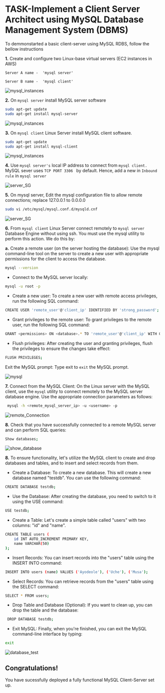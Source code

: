# TASK-Implement a Client Server Architect using MySQL Database Management System (DBMS)

To demmonstarted a basic client-server using MySQL RDBS, follow the bellow instructions

__1.__ Create and configure two Linux-base virtual servers (EC2 instances in AWS)

`Server A name -  'mysql server' `

`Server B name -  'mysql client'`

![mysql_instances](/img/instances.png)

__2.__ On `mysql server` install MySQL server software

```bash
sudo apt-get update
sudo apt-get install mysql-server
```
![mysql_instances](/img/mysql_server_installation.png)

__3.__ On `mysql client` Linux Server install MySQL client software.

```bash
sudo apt-get update
sudo apt-get install mysql-client
```

![mysql_instances](/img/install_client.png)


__4.__ Use  `mysql server's` local IP address to connect from `mysql client.` MySQL sever uses `TCP PORT 3306 ` by default. Hence, add a new in `Inbound rule` in `mysql server`

![server_SG](/img/Server_SG.png)

__5.__ On mysql server, Edit the mysql configuration file to allow remote connections; replace 127.0.0.1 to 0.0.0.0

```bash
sudo vi /etc/mysql/mysql.conf.d/mysqld.cnf
```
![server_SG](/img/mysql_config.png)

__6.__ From `mysql client` Linux Server connect remotely to `mysql server` Database Engine without using ssh. You must use the mysql utility to perform this action. We do this by:

__a.__ Create a remote user (on the server hosting the database): 
Use the mysql command-line tool on the server to create a new user with appropriate permissions for the client to access the database.

```bash
mysql --version
```

- Connect to the MySQL server locally:

```bash
mysql -u root -p
```

- Create a new user:
To create a new user with remote access privileges, run the following SQL command:

```bash
CREATE USER 'remote_user'@'client_ip' IDENTIFIED BY 'strong_password';
```
- Grant privileges to the remote user:
To grant privileges to the remote user, run the following SQL command:
```bash
GRANT <permissions> ON <database>.* TO 'remote_user'@'client_ip' WITH GRANT OPTION;
```
- Flush privileges:
After creating the user and granting privileges, flush the privileges to ensure the changes take effect:
```bash
FLUSH PRIVILEGES;
```
Exit the MySQL prompt:
Type exit to `exit` the MySQL prompt.

![mysql](/img/toremoteconnection.png)

__7.__ Connect from the MySQL Client:
On the Linux server with the MySQL client, use the `mysql` utility to connect remotely to the MySQL server database engine. Use the appropriate connection parameters as follows:

```bash
 mysql -h <remote_mysql_server_ip> -u <username> -p
```
![remote_Connection](/img/remote_connection.png)

__8.__ Check that you have successfully connected to a remote MySQL server and can perform SQL queries:

```bash
Show databases;
```
![show_database](/img/show_database.png)

__8.__ To ensure functionality, let's utilize the MySQL client to create and drop databases and tables, and to insert and select records from them.

- Create a Database: To create a new database. This will create a new database named "testdb". You can use the following command:
```bash
CREATE DATABASE testdb;
```
- Use the Database: After creating the database, you need to switch to it using the USE command: 
```bash
USE testdb;
```
- Create a Table: Let's create a simple table called "users" with two columns: "id" and "name".
```bash
CREATE TABLE users (
    id INT AUTO_INCREMENT PRIMARY KEY,
    name VARCHAR(50)
);
```
- Insert Records: You can insert records into the "users" table using the INSERT INTO command:
 ```bash
INSERT INTO users (name) VALUES ('Ayodeole'), ('Uche'), ('Musa');
```
 - Select Records: You can retrieve records from the "users" table using the 
  SELECT command:
```bash
SELECT * FROM users;
 ```
 - Drop Table and Database (Optional): If you want to clean up, you can drop the table and the database:
  
```bash
 DROP DATABASE testdb;
```

- Exit MySQL: Finally, when you're finished, you can exit the MySQL command-line interface by typing:
  
```bash
exit
```

![database_test](/img/test_database.png)

## Congratulations!
You have sucessfully deployed a fully functional MySQL Client-Server set up.
